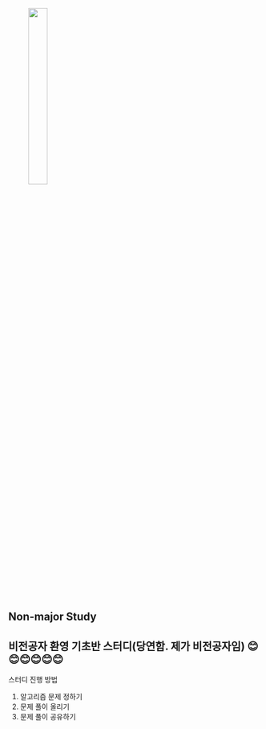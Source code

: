 

<!DOCTYPE html>
<html>
<head>
    <meta charset = 'UTF-8'></charset>
    <link rel="stylesheet" type="text/css" href="../reset.css">
</head>
<body>
    <figure>
        <a id="fig_href" href="#" target="_blank"><img src="./iceBear.gif" width="30%"></a>
    </figure>
    <section id="header">
        <h1 id="title">Non-major Study</h1>
        <h2 id="subtitle">비전공자 환영 기초반 스터디(당연함. 제가 비전공자임) 😊😊😊😊😊😊</h2>
    </section>
    <section id="howToStudy">
        <div class="list"><p class="list_title">스터디 진행 방법</p></div>
            <ol class="contents">
                <li>알고리즘 문제 정하기</li>
                <li>문제 풀이 올리기</li>
                <li>문제 풀이 공유하기</li>
            </ol>
    </section>
</body>
</html>
